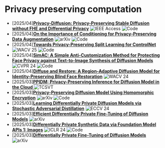 # Privacy preserving computation
- [2025/04]**[Privacy-Diffusion: Privacy-Preserving Stable Diffusion without FHE and Differential Privacy](https://ieeexplore.ieee.org/abstract/document/10971394)** ![IEEE Access](https://img.shields.io/badge/IEEE%20Access-blue) ![Code](https://img.shields.io/badge/Code-violet)
- [2025/04]**[On the Importance of Conditioning for Privacy-Preserving Data Augmentation](https://arxiv.org/abs/2504.05849)** ![arXiv](https://img.shields.io/badge/arXiv-blue) ![Code](https://img.shields.io/badge/Code-violet)
- [2025/04]**[Towards Privacy-Preserving Split Learning for ControlNet](https://ieeexplore.ieee.org/abstract/document/10943757)** ![WACV 25](https://img.shields.io/badge/WACV%2025-blue) ![Code](https://img.shields.io/badge/Code-violet)
- [2025/04]**[SimAC: A Simple Anti-Customization Method for Protecting Face Privacy against Text-to-Image Synthesis of Diffusion Models](https://openaccess.thecvf.com/content/CVPR2024/html/Wang_SimAC_A_Simple_Anti-Customization_Method_for_Protecting_Face_Privacy_against_CVPR_2024_paper.html)** ![CVPR 24](https://img.shields.io/badge/CVPR%2024-blue) ![Code](https://img.shields.io/badge/Code-violet)
- [2025/04]**[Diffuse and Restore: A Region-Adaptive Diffusion Model for Identity-Preserving Blind Face Restoration](https://openaccess.thecvf.com/content/WACV2024/html/Suin_Diffuse_and_Restore_A_Region-Adaptive_Diffusion_Model_for_Identity-Preserving_Blind_WACV_2024_paper.html)** ![WACV 24](https://img.shields.io/badge/WACV%2024-blue)
- [2025/03]**[PPIDM: Privacy-Preserving Inference for Diffusion Model in the Cloud
](https://ieeexplore.ieee.org/abstract/document/10937222)** ![TCSVT](https://img.shields.io/badge/TCSVT-blue)
- [2025/03]**[Privacy-Preserving Diffusion Model Using Homomorphic Encryption](https://arxiv.org/abs/2403.05794)** ![arXiv](https://img.shields.io/badge/arXiv-blue) ![Code](https://img.shields.io/badge/Code-violet)
- [2025/03]**[Learning Differentially Private Diffusion Models via Stochastic Adversarial Distillation](https://link.springer.com/chapter/10.1007/978-3-031-72667-5_4)** ![ECCV 24](https://img.shields.io/badge/ECCV%2024-blue)
- [2025/03]**[Efficient Differentially Private Fine-Tuning of Diffusion Models](https://arxiv.org/abs/2406.05257)** ![arXiv](https://img.shields.io/badge/arXiv-blue)
- [2025/03]**[Differentially Private Synthetic Data via Foundation Model APIs 1: Images](https://arxiv.org/abs/2305.15560)** ![ICLR 24](https://img.shields.io/badge/ICLR%2024-blue) ![Code](https://img.shields.io/badge/Code-violet)
- [2025/03]**[Differentially Private Fine-Tuning of Diffusion Models](https://arxiv.org/abs/2406.01355)** ![arXiv](https://img.shields.io/badge/arXiv-blue)
